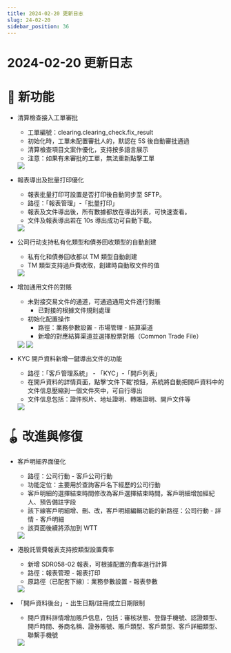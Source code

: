 ```yaml
---
title: 2024-02-20 更新日志
slug: 24-02-20
sidebar_position: 36
---
```



# 2024-02-20 更新日志

# 🎉 新功能

- 清算檢查接入工單審批
    - 工單編號：clearing.clearing_check.fix_result
    - 初始化時，工單未配置審批人的，默認在 5S 後自動審批通過
    - 清算檢查項目文案作優化，支持按多語言展示
    - 注意：如果有未審批的工單，無法重新點擊工單
    <img src="/assets/P5tdbgzurobXgBxfuTWcdYg2nJe.png" src-width="3574" src-height="1770" align="center"/>

- 報表導出及批量打印優化
    - 報表批量打印可設置是否打印後自動同步至 SFTP。
    - 路徑：「報表管理」-「批量打印」
    - 報表及文件導出後，所有數據都放在導出列表，可快速查看。
    - 文件及報表導出若在 10s 導出成功可自動下載。
    <img src="/assets/XREcbvLovonqflxnJgIcdT4Rn5b.png" src-width="3802" src-height="1810" align="center"/>

- 公司行动支持私有化類型和債券回收類型的自動創建
    - 私有化和債券回收都以 TM 類型自動創建
    - TM 類型支持過戶費收取，創建時自動取文件的值
    <img src="/assets/UJQyboq0ZoL88WxxrkhcV3bIn7g.png" src-width="3574" src-height="1770"/>

- 增加通用文件的對賬
    - 未對接交易文件的通道，可通過通用文件進行對賬
        - 已對接的根據文件規則處理
    - 初始化配置操作
        - 路徑：業務參數設置 - 市場管理 - 結算渠道
        - 新增的對應結算渠道並選擇股票對賬（Common Trade File）
    <img src="/assets/WHMibku8Io5cxlxlAxmclsHJn0f.png" src-width="3570" src-height="1780" align="center"/>
    <img src="/assets/KFy0bfvZuooDoHxvuX3ckg5Dn8c.png" src-width="3574" src-height="1770" align="center"/>

- KYC 開戶資料新增一鍵導出文件的功能
    - 路徑：「客戶管理系統」 - 「KYC」-「開戶列表」
    - 在開戶資料的詳情頁面，點擊‘文件下載’按鈕，系統將自動把開戶資料中的文件信息壓縮到一個文件夾中，可自行導出
    - 文件信息包括：證件照片、地址證明、轉賬證明、開戶文件等
    <img src="/assets/AV08b4xOko67uuxr38ncdZ51n3e.png" src-width="2520" src-height="1362" align="center"/>

# 🪀 改進與修復

- 客戶明細界面優化
    - 路徑：公司行動 - 客戶公司行動
    - 功能定位：主要用於查詢客戶名下經歷的公司行動
    - 客戶明細的選擇結束時間修改為客戶選擇結束時間，客戶明細增加經紀人、預告備註字段
    - 該下線客戶明細增、刪、改，客戶明細編輯功能的新路徑：公司行動 - 詳情 - 客戶明細
    - 該頁面後續將添加到 WTT
    <img src="/assets/CmBDb98DNoLNl0xFLrZcdiapnOg.png" src-width="3574" src-height="1770" align="center"/>

- 港股託管費報表支持按類型設置費率
    - 新增 SDR058-02 報表，可根據配置的費率進行計算
    - 路徑：報表管理 - 報表打印
    - 原路徑（已配套下線）：業務參數設置 - 報表參數
    <img src="/assets/BEAXb5XYFoCHVMx2Mw3cDeevn6L.png" src-width="3574" src-height="1770" align="center"/>

- 「開戶資料後台」- 出生日期/註冊成立日期限制
    - 開戶資料詳情增加賬戶信息，包括：審核狀態、登錄手機號、認證類型、開戶時間、券商名稱、證券賬號、賬戶類型、客戶類型、客戶詳細類型、聯繫手機號
    <img src="/assets/Be62bUVsQor7IwxmJYzc2UbpnOf.png" src-width="3286" src-height="804" align="center"/>

